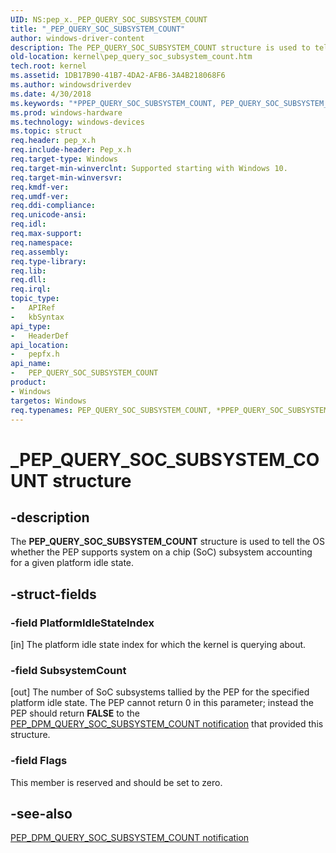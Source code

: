 ```yaml
---
UID: NS:pep_x._PEP_QUERY_SOC_SUBSYSTEM_COUNT
title: "_PEP_QUERY_SOC_SUBSYSTEM_COUNT"
author: windows-driver-content
description: The PEP_QUERY_SOC_SUBSYSTEM_COUNT structure is used to tell the OS whether the PEP supports system on a chip (SoC) subsystem accounting for a given platform idle state.
old-location: kernel\pep_query_soc_subsystem_count.htm
tech.root: kernel
ms.assetid: 1DB17B90-41B7-4DA2-AFB6-3A4B218068F6
ms.author: windowsdriverdev
ms.date: 4/30/2018
ms.keywords: "*PPEP_QUERY_SOC_SUBSYSTEM_COUNT, PEP_QUERY_SOC_SUBSYSTEM_COUNT, PEP_QUERY_SOC_SUBSYSTEM_COUNT structure [Kernel-Mode Driver Architecture], PPEP_QUERY_SOC_SUBSYSTEM_COUNT, PPEP_QUERY_SOC_SUBSYSTEM_COUNT structure pointer [Kernel-Mode Driver Architecture], _PEP_QUERY_SOC_SUBSYSTEM_COUNT, kernel.pep_query_soc_subsystem_count, pepfx/PEP_QUERY_SOC_SUBSYSTEM_COUNT, pepfx/PPEP_QUERY_SOC_SUBSYSTEM_COUNT"
ms.prod: windows-hardware
ms.technology: windows-devices
ms.topic: struct
req.header: pep_x.h
req.include-header: Pep_x.h
req.target-type: Windows
req.target-min-winverclnt: Supported starting with Windows 10.
req.target-min-winversvr: 
req.kmdf-ver: 
req.umdf-ver: 
req.ddi-compliance: 
req.unicode-ansi: 
req.idl: 
req.max-support: 
req.namespace: 
req.assembly: 
req.type-library: 
req.lib: 
req.dll: 
req.irql: 
topic_type:
-	APIRef
-	kbSyntax
api_type:
-	HeaderDef
api_location:
-	pepfx.h
api_name:
-	PEP_QUERY_SOC_SUBSYSTEM_COUNT
product:
- Windows
targetos: Windows
req.typenames: PEP_QUERY_SOC_SUBSYSTEM_COUNT, *PPEP_QUERY_SOC_SUBSYSTEM_COUNT
---
```


# _PEP_QUERY_SOC_SUBSYSTEM_COUNT structure


## -description


The <b>PEP_QUERY_SOC_SUBSYSTEM_COUNT</b> structure is used to tell the OS whether the PEP supports system on a chip (SoC) subsystem accounting for a given platform idle state. 


## -struct-fields




### -field PlatformIdleStateIndex

[in] The platform idle state index for which the kernel is querying about. 


### -field SubsystemCount

[out] The number of SoC subsystems tallied by the PEP for the specified platform idle state.  The PEP cannot return 0 in this parameter; instead the PEP should return <b>FALSE</b> to the <a href="https://msdn.microsoft.com/library/windows/hardware/mt186733">PEP_DPM_QUERY_SOC_SUBSYSTEM_COUNT notification</a> that provided this structure.  


### -field Flags

This member is reserved and should be set to zero.


## -see-also




<a href="https://msdn.microsoft.com/library/windows/hardware/mt186733">PEP_DPM_QUERY_SOC_SUBSYSTEM_COUNT notification</a>
 

 

